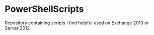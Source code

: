 # PowerShellScripts
Repository containing scripts I find helpful used on Exchange 2013 or Server 2012 
